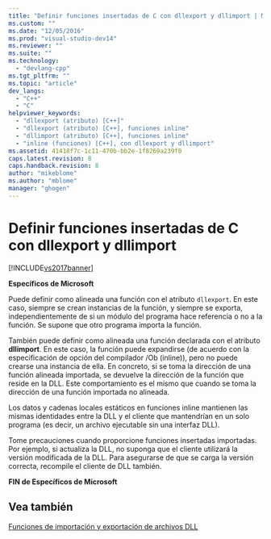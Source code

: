 ```yaml
---
title: "Definir funciones insertadas de C con dllexport y dllimport | Microsoft Docs"
ms.custom: ""
ms.date: "12/05/2016"
ms.prod: "visual-studio-dev14"
ms.reviewer: ""
ms.suite: ""
ms.technology: 
  - "devlang-cpp"
ms.tgt_pltfrm: ""
ms.topic: "article"
dev_langs: 
  - "C++"
  - "C"
helpviewer_keywords: 
  - "dllexport (atributo) [C++]"
  - "dllexport (atributo) [C++], funciones inline"
  - "dllimport (atributo) [C++], funciones inline"
  - "inline (funciones) [C++], con dllexport y dllimport"
ms.assetid: 41418f7c-1c11-470b-bb2e-1f8269a239f0
caps.latest.revision: 8
caps.handback.revision: 8
author: "mikeblome"
ms.author: "mblome"
manager: "ghogen"
---
```

# Definir funciones insertadas de C con dllexport y dllimport
[!INCLUDE[vs2017banner](../assembler/inline/includes/vs2017banner.md)]

**Específicos de Microsoft**  
  
 Puede definir como alineada una función con el atributo `dllexport`.  En este caso, siempre se crean instancias de la función, y siempre se exporta, independientemente de si un módulo del programa hace referencia o no a la función.  Se supone que otro programa importa la función.  
  
 También puede definir como alineada una función declarada con el atributo **dllimport**.  En este caso, la función puede expandirse \(de acuerdo con la especificación de opción del compilador \/Ob \(inline\)\), pero no puede crearse una instancia de ella.  En concreto, si se toma la dirección de una función alineada importada, se devuelve la dirección de la función que reside en la DLL.  Este comportamiento es el mismo que cuando se toma la dirección de una función importada no alineada.  
  
 Los datos y cadenas locales estáticos en funciones inline mantienen las mismas identidades entre la DLL y el cliente que mantendrían en un solo programa \(es decir, un archivo ejecutable sin una interfaz DLL\).  
  
 Tome precauciones cuando proporcione funciones insertadas importadas.  Por ejemplo, si actualiza la DLL, no suponga que el cliente utilizará la versión modificada de la DLL.  Para asegurarse de que se carga la versión correcta, recompile el cliente de DLL también.  
  
 **FIN de Específicos de Microsoft**  
  
## Vea también  
 [Funciones de importación y exportación de archivos DLL](../c-language/dll-import-and-export-functions.md)
